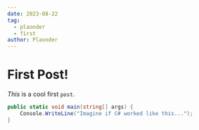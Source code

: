 ```yaml
---
date: 2023-08-22
tag: 
  - plaonder
  - first
author: Plaonder  
---
```


# First Post!
_This_ is a cool first `post`.


```cs
public static void main(string[] args) {
	Console.WriteLine("Imagine if C# worked like this...");
}
```